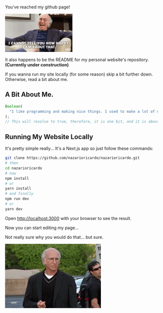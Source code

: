 You've reached my github page!

![Happy Larry](larry-happy.gif)

It also happens to be the README for my personal website's repository.
**(Currently under construction)**

If you wanna run my site locally (for some reason) skip a bit further down. Otherwise, read a bit about me.

## A Bit About Me.

```javascript
Boolean(
  "I like programming and making nice things. I used to make a lot of music. Now I play guitar in my spare time. I'm from Puerto Rico, I speak Spanish, English, and I'm trying to learn Portuguese and German. Because why not?"
);
// This will resolve to true, therefore, it is one bit, and it is about me.
```

## Running My Website Locally

It's pretty simple really...
It's a Next.js app so just follow these commands:

```bash
git clone https://github.com/nazarioricardo/nazarioricardo.git
# then
cd nazarioricardo
# now
npm install
# or
yarn install
# and finally
npm run dev
# or
yarn dev
```

Open [http://localhost:3000](http://localhost:3000) with your browser to see the result.

Now you can start editing my page...

Not really sure why you would do that... but sure.

![Sad Larry](larry-sad.gif)
